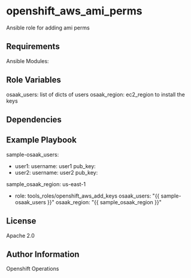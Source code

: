 openshift_aws_ami_perms
=========

Ansible role for adding ami perms

Requirements
------------

Ansible Modules:


Role Variables
--------------

osaak_users: list of dicts of users
osaak_region: ec2_region to install the keys

Dependencies
------------


Example Playbook
----------------

sample-osaak_users:
- user1:
    username: user1
    pub_key: <user1 ssh public key>
- user2:
    username: user2
    pub_key: <user2 ssh public key>

sample_osaak_region: us-east-1

- role: tools_roles/openshift_aws_add_keys
  osaak_users: "{{ sample-osaak_users }}"
  osaak_region: "{{ sample_osaak_region }}"



License
-------

Apache 2.0

Author Information
------------------

Openshift Operations
